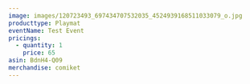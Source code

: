 ```yaml
---
image: images/120723493_697434707532035_4524939168511033079_o.jpg
producttype: Playmat
eventName: Test Event
pricings:
  - quantity: 1
    price: 65
asin: BdnH4-Q09
merchandise: comiket
---
```

